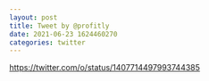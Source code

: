 ```yaml
--- 
layout: post 
title: Tweet by @profitly 
date: 2021-06-23 1624460270 
categories: twitter 
--- 
```

https://twitter.com/o/status/1407714497993744385